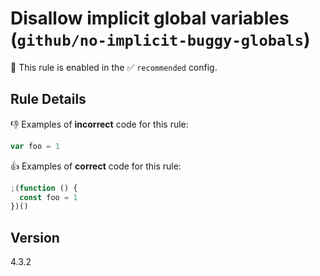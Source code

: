 # Disallow implicit global variables (`github/no-implicit-buggy-globals`)

💼 This rule is enabled in the ✅ `recommended` config.

<!-- end auto-generated rule header -->

## Rule Details

👎 Examples of **incorrect** code for this rule:

```js
var foo = 1
```

👍 Examples of **correct** code for this rule:

```js
;(function () {
  const foo = 1
})()
```

## Version

4.3.2

